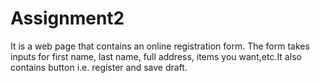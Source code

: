 # Assignment2
It is a web page that contains an online registration form. The form takes inputs for first name, last name, full address, items you want,etc.It also contains button i.e. register and save draft.

